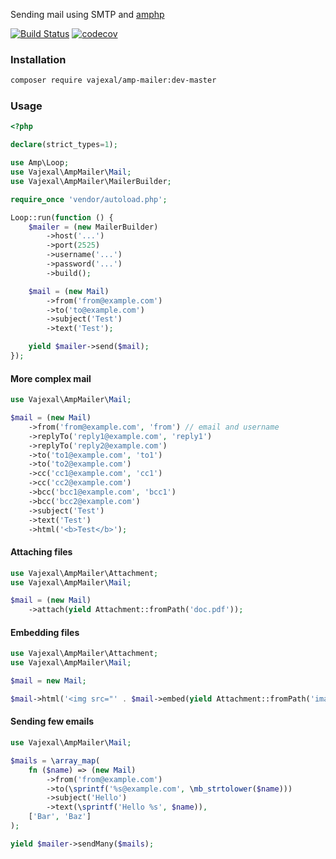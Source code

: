 Sending mail using SMTP and [amphp](https://amphp.org)

[![Build Status](https://github.com/vajexal/amp-mailer/workflows/Build/badge.svg)](https://github.com/vajexal/amp-mailer/actions)
[![codecov](https://codecov.io/gh/vajexal/amp-mailer/branch/master/graph/badge.svg?token=1QO3Q05WSN)](https://codecov.io/gh/vajexal/amp-mailer)

### Installation

```bash
composer require vajexal/amp-mailer:dev-master
```

### Usage

```php
<?php

declare(strict_types=1);

use Amp\Loop;
use Vajexal\AmpMailer\Mail;
use Vajexal\AmpMailer\MailerBuilder;

require_once 'vendor/autoload.php';

Loop::run(function () {
    $mailer = (new MailerBuilder)
        ->host('...')
        ->port(2525)
        ->username('...')
        ->password('...')
        ->build();

    $mail = (new Mail)
        ->from('from@example.com')
        ->to('to@example.com')
        ->subject('Test')
        ->text('Test');

    yield $mailer->send($mail);
});
```

#### More complex mail

```php
use Vajexal\AmpMailer\Mail;

$mail = (new Mail)
    ->from('from@example.com', 'from') // email and username
    ->replyTo('reply1@example.com', 'reply1')
    ->replyTo('reply2@example.com')
    ->to('to1@example.com', 'to1')
    ->to('to2@example.com')
    ->cc('cc1@example.com', 'cc1')
    ->cc('cc2@example.com')
    ->bcc('bcc1@example.com', 'bcc1')
    ->bcc('bcc2@example.com')
    ->subject('Test')
    ->text('Test')
    ->html('<b>Test</b>');
```

#### Attaching files

```php
use Vajexal\AmpMailer\Attachment;
use Vajexal\AmpMailer\Mail;

$mail = (new Mail)
    ->attach(yield Attachment::fromPath('doc.pdf'));
```

#### Embedding files

```php
use Vajexal\AmpMailer\Attachment;
use Vajexal\AmpMailer\Mail;

$mail = new Mail;

$mail->html('<img src="' . $mail->embed(yield Attachment::fromPath('image.png')) . '" alt="Embedding example">');
```

#### Sending few emails

```php
use Vajexal\AmpMailer\Mail;

$mails = \array_map(
    fn ($name) => (new Mail)
        ->from('from@example.com')
        ->to(\sprintf('%s@example.com', \mb_strtolower($name)))
        ->subject('Hello')
        ->text(\sprintf('Hello %s', $name)),
    ['Bar', 'Baz']
);

yield $mailer->sendMany($mails);
```
